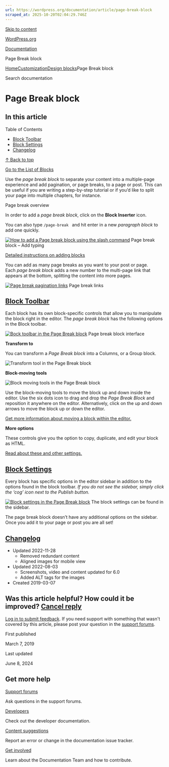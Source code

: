```yaml
---
url: https://wordpress.org/documentation/article/page-break-block
scraped_at: 2025-10-20T02:04:29.746Z
---
```


[Skip to content](https://wordpress.org/documentation/article/page-break-block/#wp--skip-link--target)

[WordPress.org](https://wordpress.org/)

[Documentation](https://wordpress.org/documentation)

Page Break block

[Home](https://wordpress.org/documentation)[Customization](https://wordpress.org/documentation/customization/)[Design blocks](https://wordpress.org/documentation/category/design-blocks/)Page Break block

Search documentation

# Page Break block

## In this article

Table of Contents

- [Block Toolbar](https://wordpress.org/documentation/article/page-break-block/#block-interface)
- [Block Settings](https://wordpress.org/documentation/article/page-break-block/#block-settings-panel)
- [Changelog](https://wordpress.org/documentation/article/page-break-block/#changelog)

[↑ Back to top](https://wordpress.org/documentation/article/page-break-block/#wp--skip-link--target)

[Go to the List of Blocks](https://wordpress.org/documentation/article/blocks/)

Use the _page break block_ to separate your content into a multiple-page experience and add pagination, or page breaks, to a page or post. This can be useful if you are writing a step-by-step tutorial or if you’d like to split your page into multiple chapters, for instance.

Page break overview

In order to add a _page break block_, click on the **Block Inserter** icon.

You can also type `/page-break ` and hit enter in a new _paragraph block_ to add one quickly.

[![How to add a Page break block using the slash command](https://wordpress.org/documentation/files/2022/08/Screen-Shot-2022-08-03-at-11.36.44-AM.png)](https://wordpress.org/documentation/files/2022/08/Screen-Shot-2022-08-03-at-11.36.44-AM.png) Page break block – Add typing

[Detailed instructions on adding blocks](https://wordpress.org/documentation/article/adding-a-new-block/)

You can add as many page breaks as you want to your post or page. Each _page break block_ adds a new number to the multi-page link that appears at the bottom, splitting the content into more pages.

[![Page break pagination links](https://wordpress.org/documentation/files/2022/08/171639818-60c74799-9901-48b4-8167-861f0794cec4-1024x367.png)](https://wordpress.org/documentation/files/2022/08/171639818-60c74799-9901-48b4-8167-861f0794cec4.png) Page break links

## [Block Toolbar](https://wordpress.org/documentation/article/page-break-block/\#block-interface)

Each block has its own block-specific controls that allow you to manipulate the block right in the editor. The _page break block_ has the following options in the Block toolbar.

[![Bock toolbar in the Page Break block](https://wordpress.org/documentation/files/2022/08/171639713-7d61e958-d269-4051-8d3f-1f5234f49c3c-1-1024x234.png)](https://wordpress.org/documentation/files/2022/08/171639713-7d61e958-d269-4051-8d3f-1f5234f49c3c-1.png) Page break block interface

**Transform to**

You can transform a _Page Break block_ into a Columns, or a Group block.

![Transform tool in the Page Break block](https://wordpress.org/documentation/files/2022/08/Screen-Shot-2022-08-03-at-1.03.16-PM-1.png)

**Block-moving tools**

![Block moving tools in the Page Break block](https://wordpress.org/documentation/files/2022/08/Screen-Shot-2022-08-03-at-1.03.35-PM.png)

Use the block-moving tools to move the block up and down inside the editor. Use the six dots icon to drag and drop the _Page Break Block_ and reposition it anywhere on the editor. Alternatively, click on the up and down arrows to move the block up or down the editor.

[Get more information about moving a block within the editor.](https://wordpress.org/documentation/article/moving-blocks/)

**More options**

These controls give you the option to copy, duplicate, and edit your block as HTML.

[Read about these and other settings.](https://wordpress.org/documentation/article/more-options/)

## [Block Settings](https://wordpress.org/documentation/article/page-break-block/\#block-settings-panel)

Every block has specific options in the editor sidebar in addition to the options found in the block toolbar. _If you do not see the sidebar, simply click the ‘cog’ icon next to the Publish button._

[![Block settings in the Page Break block](https://wordpress.org/documentation/files/2022/08/171639821-1df07250-fe04-436e-9646-4837eec2ed2e.png)](https://wordpress.org/documentation/files/2022/08/171639821-1df07250-fe04-436e-9646-4837eec2ed2e.png) The block settings can be found in the sidebar.

The page break block doesn’t have any additional options on the sidebar. Once you add it to your page or post you are all set!

## [Changelog](https://wordpress.org/documentation/article/page-break-block/\#changelog)

- Updated 2022-11-28
  - Removed redundant content
  - Aligned images for mobile view
- Updated 2022-08-03
  - Screenshots, video and content updated for 6.0
  - Added ALT tags for the images
- Created 2019-03-07

## Was this article helpful? How could it be improved? [Cancel reply](https://wordpress.org/documentation/article/page-break-block/\#respond)

[Log in to submit feedback](https://login.wordpress.org/?redirect_to=https%3A%2F%2Fwordpress.org%2Fdocumentation%2Farticle%2Fpage-break-block%2F&locale=en_US). If you need support with something that wasn't covered by this article, please post your question in the [support forums](https://wordpress.org/support/forums/).

First published

March 7, 2019

Last updated

June 8, 2024

## Get more help

[Support forums](https://wordpress.org/support/forums/)

Ask questions in the support forums.

[Developers](https://developer.wordpress.org/)

Check out the developer documentation.

[Content suggestions](https://github.com/WordPress/Documentation-Issue-Tracker/issues)

Report an error or change in the documentation issue tracker.

[Get involved](https://make.wordpress.org/docs/)

Learn about the Documentation Team and how to contribute.